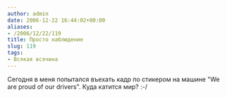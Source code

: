 ```yaml
---
author: admin
date: 2006-12-22 16:44:02+00:00
aliases:
- /2006/12/22/119
title: Просто наблюдение
slug: 119
tags:
- Всякая всячина
---
```


Сегодня в меня попытался въехать кадр по стикером на машине "We are proud of our drivers". Куда катится мир? :-/
